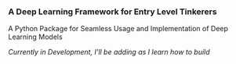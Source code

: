 ### A Deep Learning Framework for Entry Level Tinkerers

A Python Package for Seamless Usage and Implementation of Deep Learning Models

_Currently in Development, I'll be adding as I learn how to build_
